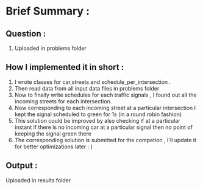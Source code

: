 # Brief Summary :

## Question :

1. Uploaded in problems folder

## How I implemented it in short :

1) I wrote classes for car,streets and schedule_per_intersection . 
2) Then read data from all input data files in problems folder
3) Now to finally write schedules for each traffic signals , I found out all the incoming streets for each intersection.
4) Now corresponding to each incoming street at a particular intersection I kept the signal scheduled to green for 1s (in a round robin fashion)   
5) This solution could be improved by also checking if at a particular instant if there is no incoming car at a particular signal then no point of keeping the signal green there
6) The corresponding solution is submitted for the competion , I'll update it for better optimizations later : ) 


## Output :

Uploaded in results folder
